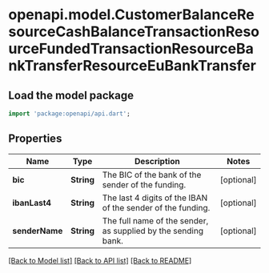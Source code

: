 # openapi.model.CustomerBalanceResourceCashBalanceTransactionResourceFundedTransactionResourceBankTransferResourceEuBankTransfer

## Load the model package
```dart
import 'package:openapi/api.dart';
```

## Properties
Name | Type | Description | Notes
------------ | ------------- | ------------- | -------------
**bic** | **String** | The BIC of the bank of the sender of the funding. | [optional] 
**ibanLast4** | **String** | The last 4 digits of the IBAN of the sender of the funding. | [optional] 
**senderName** | **String** | The full name of the sender, as supplied by the sending bank. | [optional] 

[[Back to Model list]](../README.md#documentation-for-models) [[Back to API list]](../README.md#documentation-for-api-endpoints) [[Back to README]](../README.md)


